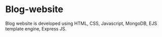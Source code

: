 # Blog-website
Blog website is developed using HTML, CSS, Javascript, MongoDB, EJS template engine, Express JS.
